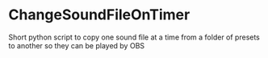 # ChangeSoundFileOnTimer
Short python script to copy one sound file at a time from a folder of presets to another so they can be played by OBS
